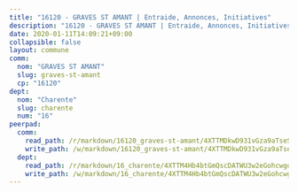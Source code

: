 ```yaml
---
title: "16120 - GRAVES ST AMANT | Entraide, Annonces, Initiatives"
description: "16120 - GRAVES ST AMANT | Entraide, Annonces, Initiatives"
date: 2020-01-11T14:09:21+09:00
collapsible: false
layout: commune
comm:
  nom: "GRAVES ST AMANT"
  slug: graves-st-amant
  cp: "16120"
dept:
  nom: "Charente"
  slug: charente
  num: "16"
peerpad:
  comm:
    read_path: /r/markdown/16120_graves-st-amant/4XTTMDkwD931vGza9aTseSkBSMNnCzCugRJVEsmY4fxjQ3DP5
    write_path: /w/markdown/16120_graves-st-amant/4XTTMDkwD931vGza9aTseSkBSMNnCzCugRJVEsmY4fxjQ3DP5-K3TgV5K16xjaCUMMUTYCgxHT1hLgYYKovCQt61N5Ck3JdMQ7hVjUHtnGkRMWLhDNVKvxpxzeCeEQKVWjp5RiTzpoUQYiKAfY8gof792zGfGR6xanYd9vTHsUiJ3cre3vpZQyigYf
  dept:
    read_path: /r/markdown/16_charente/4XTTM4Hb4btGmQscDATWU3w2eGohcwgqasCDtGWVahJnAEsq8
    write_path: /w/markdown/16_charente/4XTTM4Hb4btGmQscDATWU3w2eGohcwgqasCDtGWVahJnAEsq8-K3TgU9zhAjxEMbYrSr9VB24idAgS7xBryN3TjEsJmsrToRfRc8PWUu9zDXmtMXWLR7TNqZhAPJFsnJ4QbuWpLJvHpyW2q8LZxtsaakTfiMdj4HFsc11ZXzpn4aT8zYKZzSLwV1CA
---
```


